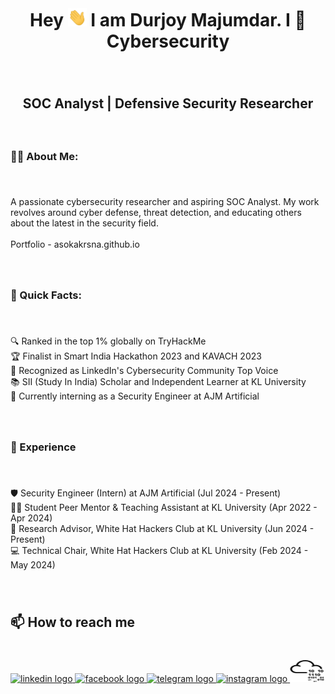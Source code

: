 <br clear="both">

<h1 align="center">Hey <img src="https://raw.githubusercontent.com/KevinPatel04/KevinPatel04/master/Hi.gif" width="30px"> I am Durjoy Majumdar. I 💙 Cybersecurity</h1>

###

<br clear="both">

<h2 align="center">SOC Analyst | Defensive Security Researcher</h2>

###

<br clear="both">

<h3 align="left">👨‍💻 About Me:</h3>

###

<br clear="both">

<p align="left">A passionate cybersecurity researcher and aspiring SOC Analyst. My work revolves around cyber defense, threat detection, and educating others about the latest in the security field. <br><br>Portfolio - asokakrsna.github.io</p>

###

<br clear="both">

<h3 align="left">🚀 Quick Facts:</h3>

###

<br clear="both">

<p align="left">🔍 Ranked in the top 1% globally on TryHackMe<br>🏆 Finalist in Smart India Hackathon 2023 and KAVACH 2023<br>🌟 Recognized as LinkedIn's Cybersecurity Community Top Voice<br>📚 SII (Study In India) Scholar and Independent Learner at KL University<br>💼 Currently interning as a Security Engineer at AJM Artificial</p>

###

<br clear="both">

<h3 align="left">🚀 Experience</h3>

###

<br clear="both">

<p align="left">🛡️ Security Engineer (Intern) at AJM Artificial (Jul 2024 - Present)<br>👨‍🏫 Student Peer Mentor & Teaching Assistant at KL University (Apr 2022 - Apr 2024)<br>🧠 Research Advisor, White Hat Hackers Club at KL University (Jun 2024 - Present)<br>💻 Technical Chair, White Hat Hackers Club at KL University (Feb 2024 - May 2024)</p>

###

<br clear="both">

<h2 align="left">📫 How to reach me</h2>

###

<br clear="both">

<div align="left">
  <a href="https://www.linkedin.com/in/durjoy-majumdar/" target="_blank">
    <img src="https://raw.githubusercontent.com/maurodesouza/profile-readme-generator/master/src/assets/icons/social/linkedin/default.svg" width="55" height="35" alt="linkedin logo"  />
  </a>
  <a href="https://www.facebook.com/AsokaKrsna" target="_blank">
    <img src="https://raw.githubusercontent.com/maurodesouza/profile-readme-generator/master/src/assets/icons/social/facebook/default.svg" width="55" height="35" alt="facebook logo"  />
  </a>
  <a href="https://t.me/as0kakrsna" target="_blank">
    <img src="https://raw.githubusercontent.com/maurodesouza/profile-readme-generator/master/src/assets/icons/social/telegram/default.svg" width="55" height="35" alt="telegram logo"  />
  </a>
  <a href="https://www.instagram.com/asokakrsna/" target="_blank">
    <img src="https://raw.githubusercontent.com/maurodesouza/profile-readme-generator/master/src/assets/icons/social/instagram/default.svg" width="55" height="35" alt="instagram logo"  />
  </a>
  <a href="https://tryhackme.com/r/p/AsokaKrsna" target="_blank">
    <img src="https://raw.githubusercontent.com/maurodesouza/profile-readme-generator/master/src/assets/icons/social/tryhackme/default.svg" width="55" height="35" alt="tryhackme logo"  />
  </a>
</div>

###
